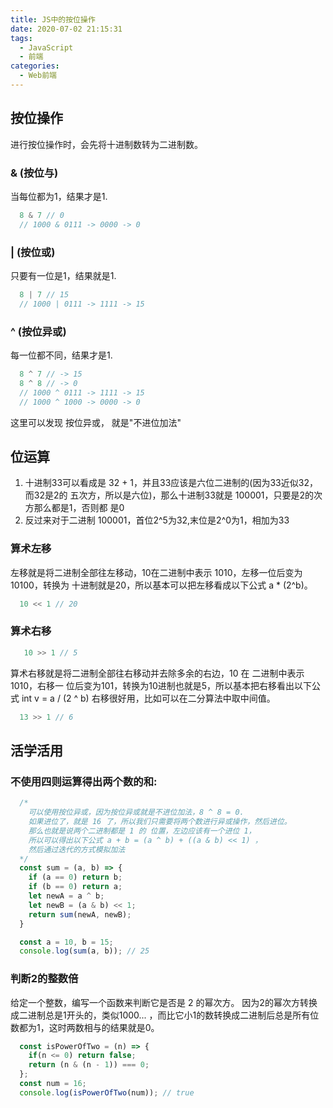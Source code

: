 ```yaml
---
title: JS中的按位操作
date: 2020-07-02 21:15:31
tags:
  - JavaScript
  - 前端
categories:
  - Web前端
---
```

## 按位操作
进行按位操作时，会先将十进制数转为二进制数。

### & (按位与)
当每位都为1，结果才是1.
```JavaScript
  8 & 7 // 0
  // 1000 & 0111 -> 0000 -> 0
```

### | (按位或)
只要有一位是1，结果就是1.
```JavaScript
  8 | 7 // 15
  // 1000 | 0111 -> 1111 -> 15
```

### ^ (按位异或)
每一位都不同，结果才是1.
```JavaScript
  8 ^ 7 // -> 15
  8 ^ 8 // -> 0
  // 1000 ^ 0111 -> 1111 -> 15
  // 1000 ^ 1000 -> 0000 -> 0
```
这里可以发现 按位异或， 就是"不进位加法"

## 位运算
1. 十进制33可以看成是 32 + 1，并且33应该是六位二进制的(因为33近似32，而32是2的 五次方，所以是六位)，那么十进制33就是 100001，只要是2的次方那么都是1，否则都 是0
2. 反过来对于二进制 100001，首位2^5为32,末位是2^0为1，相加为33

### 算术左移
左移就是将二进制全部往左移动，10在二进制中表示 1010，左移一位后变为10100，转换为 十进制就是20，所以基本可以把左移看成以下公式 a * (2^b)。
```JavaScript
  10 << 1 // 20
```

### 算术右移
```JavaScript
   10 >> 1 // 5
```
算术右移就是将二进制全部往右移动并去除多余的右边，10 在 二进制中表示1010，右移一 位后变为101，转换为10进制也就是5，所以基本把右移看出以下公式 int v = a / (2 ^ b) 右移很好用，比如可以在二分算法中取中间值。
```JavaScript
  13 >> 1 // 6
```

## 活学活用

### 不使用四则运算得出两个数的和:

```JavaScript
  /*
    可以使用按位异或，因为按位异或就是不进位加法，8 ^ 8 = 0.
    如果进位了，就是 16 了，所以我们只需要将两个数进行异或操作，然后进位。
    那么也就是说两个二进制都是 1 的 位置，左边应该有一个进位 1，
    所以可以得出以下公式 a + b = (a ^ b) + ((a & b) << 1) ，
    然后通过迭代的方式模拟加法
  */
  const sum = (a, b) => {
    if (a == 0) return b;
    if (b == 0) return a;
    let newA = a ^ b;
    let newB = (a & b) << 1;
    return sum(newA, newB);
  }

  const a = 10, b = 15;
  console.log(sum(a, b)); // 25
```

### 判断2的整数倍
给定一个整数，编写一个函数来判断它是否是 2 的幂次方。
因为2的幂次方转换成二进制总是1开头的，类似1000... ，而比它小1的数转换成二进制后总是所有位数都为1，这时两数相与的结果就是0。
```JavaScript
  const isPowerOfTwo = (n) => {
    if(n <= 0) return false;
    return (n & (n - 1)) === 0;
  };
  const num = 16;
  console.log(isPowerOfTwo(num)); // true
```